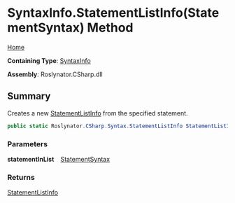 # SyntaxInfo\.StatementListInfo\(StatementSyntax\) Method

[Home](../../../../README.md)

**Containing Type**: [SyntaxInfo](../README.md)

**Assembly**: Roslynator\.CSharp\.dll

## Summary

Creates a new [StatementListInfo](../../Syntax/StatementListInfo/README.md) from the specified statement\.

```csharp
public static Roslynator.CSharp.Syntax.StatementListInfo StatementListInfo(Microsoft.CodeAnalysis.CSharp.Syntax.StatementSyntax statementInList)
```

### Parameters

**statementInList** &ensp; [StatementSyntax](https://docs.microsoft.com/en-us/dotnet/api/microsoft.codeanalysis.csharp.syntax.statementsyntax)

### Returns

[StatementListInfo](../../Syntax/StatementListInfo/README.md)

